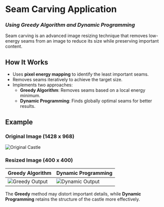# **Seam Carving Application**
### *Using Greedy Algorithm and Dynamic Programming*

Seam carving is an advanced image resizing technique that removes low-energy seams from an image to reduce its size while preserving important content.

## **How It Works**
- Uses **pixel energy mapping** to identify the least important seams.
- Removes seams iteratively to achieve the target size.
- Implements two approaches:
  - **Greedy Algorithm**: Removes seams based on a local energy minimum.
  - **Dynamic Programming**: Finds globally optimal seams for better results.

## **Example**
### **Original Image (1428 x 968)**
![Original Castle](https://github.com/user-attachments/assets/6ba2d2fe-6675-48ee-9a88-48e74a619544)

### **Resized Image (400 x 400)**
| **Greedy Algorithm** | **Dynamic Programming** |
|----------------------|------------------------|
| ![Greedy Output](https://github.com/user-attachments/assets/72c8efcf-a590-40e9-b18f-fde608a5ed40) | ![Dynamic Output](https://github.com/user-attachments/assets/064279ff-12c0-4a5d-8678-6cbcfc8fb4ab) |

The **Greedy** method may distort important details, while **Dynamic Programming** retains the structure of the castle more effectively.
